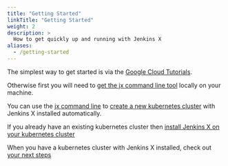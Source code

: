 ```yaml
---
title: "Getting Started"
linkTitle: "Getting Started"
weight: 2
description: >
  How to get quickly up and running with Jenkins X
aliases:
  - /getting-started
---
```


The simplest way to get started is via the [Google Cloud Tutorials](/docs/managing-jx/tutorials/google-hosted/).

Otherwise first you will need to [get the jx command line tool](/docs/getting-started/setup/install/) locally on your machine.

You can use the [jx command line](/commands/jx/#jx) to [create a new kubernetes cluster](/docs/getting-started/setup/create-cluster) with Jenkins X  installed automatically.

If you already have an existing kubernetes cluster then [install Jenkins X on your kubernetes cluster](install-on-cluster)

When you have a kubernetes cluster with Jenkins X installed, check out [your next steps](/docs/getting-started/next/)
